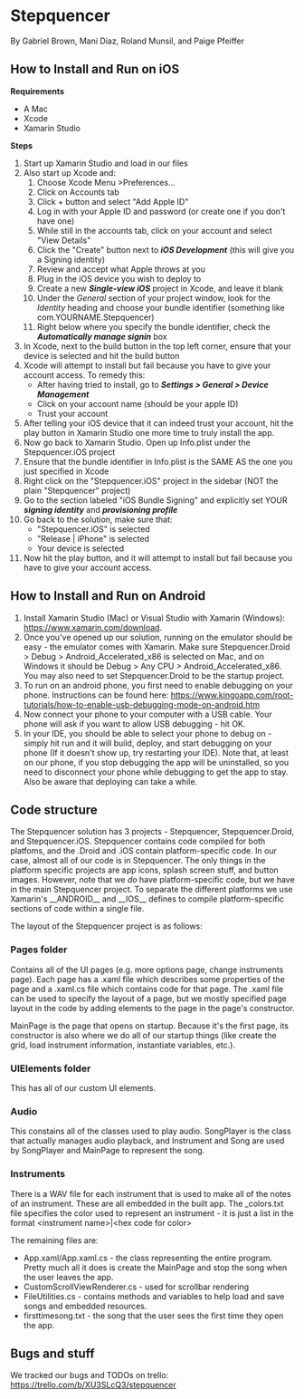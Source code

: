 # Stepquencer
By Gabriel Brown, Mani Diaz, Roland Munsil, and Paige Pfeiffer

## How to Install and Run on iOS

**Requirements**
- A Mac
- Xcode
- Xamarin Studio

**Steps**
1. Start up Xamarin Studio and load in our files
2. Also start up Xcode and:
   1. Choose Xcode Menu >Preferences... 
   2. Click on Accounts tab
   3. Click + button and select "Add Apple ID"
   4. Log in with your Apple ID and password (or create one if you don't have one)
   5. While still in the accounts tab, click on your account and select "View Details"
   6. Click the "Create" button next to **_iOS Development_** (this will give you a Signing identity)
   7. Review and accept what Apple throws at you
   8. Plug in the iOS device you wish to deploy to 
   9. Create a new **_Single-view iOS_** project in Xcode, and leave it blank
   10. Under the *General* section of your project window, look for the *Identity* heading and choose your bundle identifier 
   (something like com.YOURNAME.Stepquencer)
   11. Right below where you specify the bundle identifier, check the **_Automatically manage signin_** box
3. In Xcode, next to the build button in the top left corner, ensure that your device is selected and hit the build button
4. Xcode will attempt to install but fail because you have to give your account access. To remedy this:
   * After having tried to install, go to **_Settings > General > Device Management_**
   * Click on your account name (should be your apple ID)
   * Trust your account
5. After telling your iOS device that it can indeed trust your account, hit the play button in Xamarin Studio one more 
time to truly install the app.
6. Now go back to Xamarin Studio. Open up Info.plist under the Stepquencer.iOS project
7. Ensure that the bundle identifier in Info.plist is the SAME AS the one you just specified in Xcode
8. Right click on the "Stepquencer.iOS" project in the sidebar (NOT the plain "Stepquencer" project)
9. Go to the section labeled "iOS Bundle Signing" and explicitly set YOUR **_signing identity_** and **_provisioning profile_**
10. Go back to the solution, make sure that:
    * "Stepquencer.iOS" is selected
    * "Release | iPhone" is selected
    * Your device is selected
11. Now hit the play button, and it will attempt to install but fail because you have to give your account access.



## How to Install and Run on Android
1. Install Xamarin Studio (Mac) or Visual Studio with Xamarin (Windows): https://www.xamarin.com/download.
2. Once you've opened up our solution, running on the emulator should be easy - the emulator comes with Xamarin. Make sure Stepquencer.Droid > Debug > Android_Accelerated_x86 is selected on Mac, and on Windows it should be Debug > Any CPU > Android_Accelerated_x86. You may also need to set Stepquencer.Droid to be the startup project.
3. To run on an android phone, you first need to enable debugging on your phone. Instructions can be found here: https://www.kingoapp.com/root-tutorials/how-to-enable-usb-debugging-mode-on-android.htm
4. Now connect your phone to your computer with a USB cable. Your phone will ask if you want to allow USB debugging - hit OK.
5. In your IDE, you should be able to select your phone to debug on - simply hit run and it will build, deploy, and start debugging on your phone (If it doesn't show up, try restarting your IDE). Note that, at least on our phone, if you stop debugging the app will be uninstalled, so you need to disconnect your phone while debugging to get the app to stay. Also be aware that deploying can take a while.

## Code structure
The Stepquencer solution has 3 projects - Stepquencer, Stepquencer.Droid, and Stepquencer.iOS. Stepquencer contains code compiled for both platfoms, and the .Droid and .iOS contain platform-specific code. In our case, almost all of our code is in Stepquencer. The only things in the platform specific projects are app icons, splash screen stuff, and button images. However, note that we *do* have platform-specific code, but we have in the main Stepquencer project. To separate the different platforms we use Xamarin's \_\_ANDROID\_\_ and \_\_IOS\_\_ defines to compile platform-specific sections of code within a single file.

The layout of the Stepquencer project is as follows:

### Pages folder
Contains all of the UI pages (e.g. more options page, change instruments page). Each page has a .xaml file which describes some properties of the page and a .xaml.cs file which contains code for that page. The .xaml file can be used to specify the layout of a page, but we mostly specified page layout in the code by adding elements to the page in the page's constructor.

MainPage is the page that opens on startup. Because it's the first page, its constructor is also where we do all of our startup things (like create the grid, load instrument information, instantiate variables, etc.).

### UIElements folder
This has all of our custom UI elements.

### Audio
This constains all of the classes used to play audio. SongPlayer is the class that actually manages audio playback, and Instrument and Song are used by SongPlayer and MainPage to represent the song.

### Instruments
There is a WAV file for each instrument that is used to make all of the notes of an instrument. These are all embedded in the built app. The \_colors.txt file specifies the color used to represent an instrument - it is just a list in the format \<instrument name\>|\<hex code for color\>

The remaining files are:
   * App.xaml/App.xaml.cs - the class representing the entire program. Pretty much all it does is create the MainPage and stop the song when the user leaves the app.
   * CustomScrollViewRenderer.cs - used for scrollbar rendering
   * FileUtilities.cs - contains methods and variables to help load and save songs and embedded resources.
   * firsttimesong.txt - the song that the user sees the first time they open the app.

## Bugs and stuff
We tracked our bugs and TODOs on trello: https://trello.com/b/XU3SLcQ3/stepquencer

